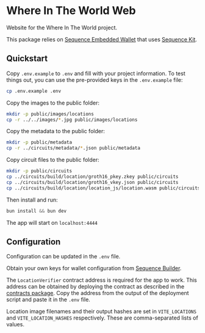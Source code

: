 # Where In The World Web

Website for the Where In The World project.

This package relies on [Sequence Embedded Wallet](https://docs.sequence.xyz/solutions/wallets/embedded-wallet/overview/) that uses [Sequence Kit](https://github.com/0xsequence/kit).

## Quickstart

Copy `.env.example` to `.env` and fill with your project information. To test things out, you can use the pre-provided keys in the `.env.example` file:

```bash
cp .env.example .env
```

Copy the images to the public folder:

```bash
mkdir -p public/images/locations
cp -r ../../images/*.jpg public/images/locations
```

Copy the metadata to the public folder:

```bash
mkdir -p public/metadata
cp -r ../circuits/metadata/*.json public/metadata
```

Copy circuit files to the public folder:

```bash
mkdir -p public/circuits
cp ../circuits/build/location/groth16_pkey.zkey public/circuits
cp ../circuits/build/location/groth16_vkey.json public/circuits
cp ../circuits/build/location/location_js/location.wasm public/circuits
```

Then install and run:

```js
bun install && bun dev
```

The app will start on `localhost:4444`

## Configuration

Configuration can be updated in the `.env` file.

Obtain your own keys for wallet configuration from [Sequence Builder](https://sequence.build/).

The `LocationVerifier` contract address is required for the app to work.
This address can be obtained by deploying the contract as described in the [contracts package](../contracts/README.md).
Copy the address from the output of the deployment script and paste it in the `.env` file.

Location image filenames and their output hashes are set in `VITE_LOCATIONS` and `VITE_LOCATION_HASHES` respectively.
These are comma-separated lists of values.
